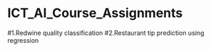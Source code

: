 # ICT_AI_Course_Assignments
#1.Redwine quality classification 
#2.Restaurant tip prediction using regression
